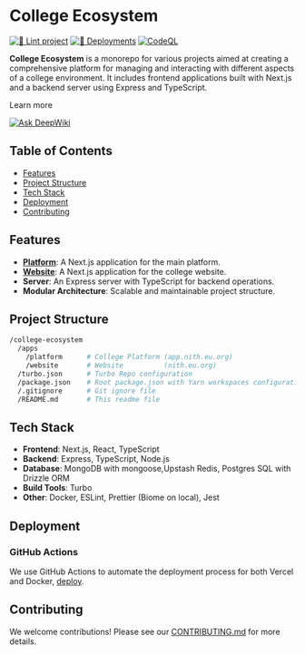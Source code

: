 # College Ecosystem

[![🧹 Lint project](https://github.com/kanakkholwal/college-ecosystem/actions/workflows/lint.yml/badge.svg)](https://github.com/kanakkholwal/college-ecosystem/actions/workflows/lint.yml)
[![🚀 Deployments](https://github.com/kanakkholwal/college-ecosystem/actions/workflows/deploy.yml/badge.svg)](https://github.com/kanakkholwal/college-ecosystem/actions/workflows/deploy.yml)
[![CodeQL](https://github.com/kanakkholwal/college-ecosystem/actions/workflows/github-code-scanning/codeql/badge.svg)](https://github.com/kanakkholwal/college-ecosystem/actions/workflows/github-code-scanning/codeql)

**College Ecosystem** is a monorepo for various projects aimed at creating a comprehensive platform for managing and interacting with different aspects of a college environment. It includes frontend applications built with Next.js and a backend server using Express and TypeScript.

Learn more 

[![Ask DeepWiki](https://deepwiki.com/badge.svg)](https://deepwiki.com/kanakkholwal/college-ecosystem)
<!-- Welcome to the College Ecosystem monorepo, housing various projects related to college management and services. This repository utilizes Yarn Workspaces and Turbo Repo for efficient project management. -->

## Table of Contents

- [Features](#features)
- [Project Structure](#project-structure)
- [Tech Stack](#tech-stack)
- [Deployment](#deployment)
- [Contributing](#contributing)
<!-- - [License](#license) -->

## Features

- [**Platform**](https://app.nith.eu.org): A Next.js application for the main platform.
- [**Website**](https://nith.eu.org): A Next.js application for the college website.
- **Server**: An Express server with TypeScript for backend operations.
- **Modular Architecture**: Scalable and maintainable project structure.

## Project Structure

```bash
/college-ecosystem
  /apps
    /platform      # College Platform (app.nith.eu.org)
    /website       # Website          (nith.eu.org)
  /turbo.json      # Turbo Repo configuration
  /package.json    # Root package.json with Yarn workspaces configuration
  /.gitignore      # Git ignore file
  /README.md       # This readme file
```

## Tech Stack

- **Frontend**: Next.js, React, TypeScript
- **Backend**: Express, TypeScript, Node.js
- **Database**: MongoDB with mongoose,Upstash Redis, Postgres SQL with Drizzle ORM
- **Build Tools**: Turbo
- **Other**: Docker, ESLint, Prettier (Biome on local), Jest

## Deployment

### GitHub Actions

We use GitHub Actions to automate the deployment process for both Vercel and Docker, [deploy](.github/workflows/deploy.yml).

## Contributing

We welcome contributions! Please see our [CONTRIBUTING.md](CONTRIBUTING.md) for more details.
